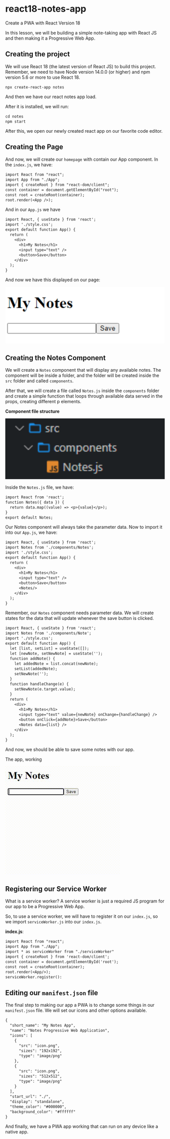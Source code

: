 # react18-notes-app
Create a PWA with React Version 18

In this lesson, we will be building a simple note-taking app with React JS and then making it a Progressive Web App.

## Creating the project

We will use React 18 (the latest version of React JS) to build this project. Remember, we need to have Node version 14.0.0 (or higher) and npm version 5.6 or more to use React 18.

```
npx create-react-app notes
```
And then we have our react notes app load.

After it is installed, we will run:

```
cd notes
npm start
```
After this, we open our newly created react app on our favorite code editor.

## Creating the Page

And now, we will create our `homepage` with contain our App component. In the `index.js`, we have:

```
import React from "react";
import App from "./App";
import { createRoot } from "react-dom/client";
const container = document.getElementById("root");
const root = createRoot(container);
root.render(<App />);
```

And in our `App.js` we have

```
import React, { useState } from 'react';
import './style.css';
export default function App() {
  return (
    <div>
      <h1>My Notes</h1>
      <input type="text" />
      <button>Save</button>
    </div>
  );
}
```

And now we have this displayed on our page:

![](https://github.com/DrVicki/react18-notes-app/blob/main/notes-images/notes1.png)

## Creating the Notes Component

We will create a `Notes` component that will display any available notes. The component will be inside a folder, and the folder will be created inside the `src` folder and called `components`.

After that, we will create a file called `Notes.js` inside the `components` folder and create a simple function that loops through available data served in the props, creating different p elements.

**Component file structure**

![](https://github.com/DrVicki/react18-notes-app/blob/main/notes-images/notes2.png)

Inside the `Notes.js` file, we have:

```
import React from 'react';
function Notes({ data }) {
  return data.map((value) => <p>{value}</p>);
}
export default Notes;
```
Our Notes component will always take the parameter data. Now to import it into our `App.js`, we have:

```
import React, { useState } from 'react';
import Notes from './components/Notes';
import './style.css';
export default function App() {
  return (
    <div>
      <h1>My Notes</h1>
      <input type="text" />
      <button>Save</button>
      <Notes/>
    </div>
  );
}
```

Remember, our `Notes` component needs parameter data. We will create states for the data that will update whenever the save button is clicked.

```
import React, { useState } from 'react';
import Notes from './components/Note';
import './style.css';
export default function App() {
  let [list, setList] = useState([]);
  let [newNote, setNewNote] = useState('');
  function addNote() {
    let addedNote = list.concat(newNote);
    setList(addedNote);
    setNewNote('');
  }
  function handleChange(e) {
    setNewNote(e.target.value);
  }
  return (
    <div>
      <h1>My Notes</h1>
      <input type="text" value={newNote} onChange={handleChange} />
      <button onClick={addNote}>Save</button>
      <Notes data={list} />
    </div>
  );
}
```
And now, we should be able to save some notes with our app.

The app, working

![](https://github.com/DrVicki/react18-notes-app/blob/main/notes-images/notes4.gif)

## Registering our Service Worker

What is a service worker? A service worker is just a required JS program for our app to be a Progressive Web App.

So, to use a service worker, we will have to register it on our `index.js`, so we import `serviceWorker.js` into our `index.js`.

**index.js**:

```
import React from "react";
import App from "./App";
import * as serviceWorker from "./serviceWorker"
import { createRoot } from 'react-dom/client';
const container = document.getElementById('root');
const root = createRoot(container);
root.render(<App/>);
serviceWorker.register():
```

## Editing our `manifest.json` file

The final step to making our app a PWA is to change some things in our `manifest.json` file. We will set our icons and other options available.

```
{
  "short_name": "My Notes App",
  "name": "Notes Progressive Web Application",
  "icons": [
    {
      "src": "icon.png",
      "sizes": "192x192",
      "type": "image/png"
    },
    {
      "src": "icon.png",
      "sizes": "512x512",
      "type": "image/png"
    }
  ],
  "start_url": "./",
  "display": "standalone",
  "theme_color": "#000000",
  "background_color": "#ffffff"
}
```
And finally, we have a PWA app working that can run on any device like a native app.


